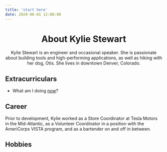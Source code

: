 ```yaml
---
title: 'start here'
date: 2020-06-01 12:00:00
---
```


<div align="center">

# About Kylie Stewart

Kylie Stewart is an engineer and occasional speaker. She is passionate about building tools and high-performing applications, as well as hiking with her dog, Otis. She lives in downtown Denver, Colorado.

</div>

## Extracurriculars

- What am I doing [now](https://kylieis.online/now)?

## Career

Prior to development, Kylie worked as a Store Coordinator at Tesla Motors in the Mid-Atlantic, as a Volunteer Coordinator in a position with the AmeriCorps VISTA program, and as a bartender on and off in between.

## Hobbies

